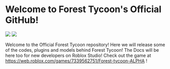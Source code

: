 # Welcome to Forest Tycoon's Official GitHub!
![](https://img.shields.io/badge/Developers-24-blue?style=flat) ![](https://img.shields.io/badge/Game%20Phase-In%20Devlopment-blue)

Welcome to the Official Forest Tycoon repository! Here we will release some of the codes, plugins and models behind Forest Tycoon! The Docs will be here too for new developers on Roblox Studio! Check out the game at https://web.roblox.com/games/7339562751/Forest-tycoon-ALPHA !
